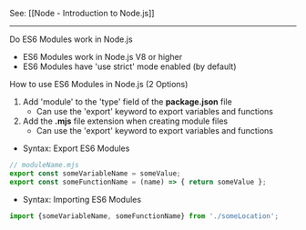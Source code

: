 See: [[Node - Introduction to Node.js]]

--- 

Do ES6 Modules work in Node.js
* ES6 Modules work in Node.js V8 or higher
* ES6 Modules have 'use strict' mode enabled (by default)

How to use ES6 Modules in Node.js (2 Options)
1) Add 'module' to the 'type' field of the **package.json** file
	* Can use the 'export' keyword to export variables and functions
2) Add the **.mjs** file extension when creating module files
	* Can use the 'export' keyword to export variables and functions

* Syntax: Export ES6 Modules
```js
// moduleName.mjs
export const someVariableName = someValue;
export const someFunctionName = (name) => { return someValue }; 
```

* Syntax: Importing ES6 Modules
```js
import {someVariableName, someFunctionName} from './someLocation';
```

